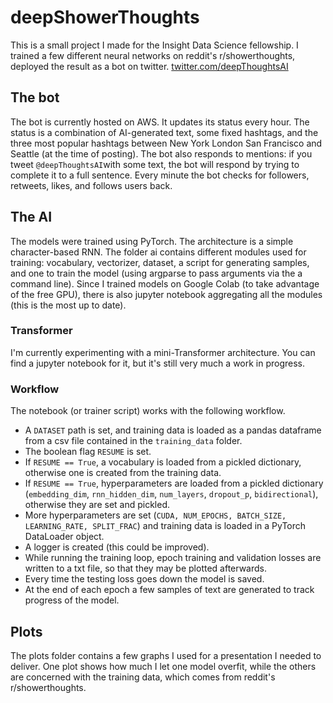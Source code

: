 # deepShowerThoughts

This is a small project I made for the Insight Data Science fellowship. I trained a few different neural networks on reddit's r/showerthoughts, deployed the result as a bot on twitter. [twitter.com/deepThoughtsAI](https://twitter.com/deepThoughtsAI)

## The bot
The bot is currently hosted on AWS. It updates its status every hour. The status is a combination of AI-generated text, some fixed hashtags, and the three most popular hashtags between New York London San Francisco and Seattle (at the time of posting). The bot also responds to mentions: if you tweet `@deepThoughtsAI`with some text, the bot will respond by trying to complete it to a full sentence. Every minute the bot checks for followers, retweets, likes, and follows users back.

## The AI
The models were trained using PyTorch. The architecture is a simple character-based RNN. The folder ai contains different modules used for training: vocabulary, vectorizer, dataset, a script for generating samples, and one to train the model (using argparse to pass arguments via the a command line). Since I trained models on Google Colab (to take advantage of the free GPU), there is also jupyter notebook aggregating all the modules (this is the most up to date).

### Transformer
I'm currently experimenting with a mini-Transformer architecture. You can find a jupyter notebook for it, but it's still very much a work in progress.

### Workflow
The notebook (or trainer script) works with the following workflow.

- A `DATASET` path is set, and training data is loaded as a pandas dataframe from a csv file contained in the `training_data` folder.
- The boolean flag `RESUME` is set.
- If `RESUME == True`, a vocabulary is loaded from a pickled dictionary, otherwise one is created from the training data.
- If `RESUME == True`, hyperparameters are loaded from a pickled dictionary (`embedding_dim`, `rnn_hidden_dim`, `num_layers`, `dropout_p`, `bidirectional`), otherwise they are set and pickled.
- More hyperparameters are set (`CUDA, NUM_EPOCHS, BATCH_SIZE, LEARNING_RATE, SPLIT_FRAC`) and training data is loaded in a PyTorch DataLoader object.
- A logger is created (this could be improved).
- While running the training loop, epoch training and validation losses are written to a txt file, so that they may be plotted afterwards.
- Every time the testing loss goes down the model is saved.
- At the end of each epoch a few samples of text are generated to track progress of the model.

## Plots
The plots folder contains a few graphs I used for a presentation I needed to deliver. One plot shows how much I let one model overfit, while the others are concerned with the training data, which comes from reddit's r/showerthoughts.

